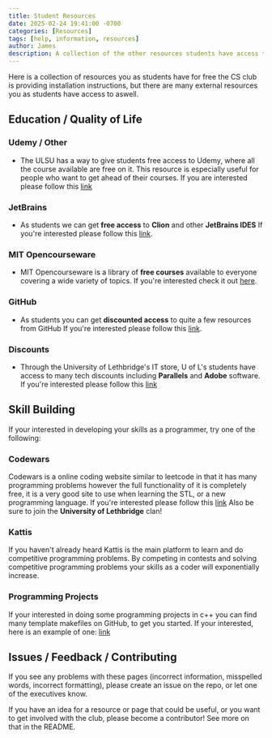 ```yaml
---
title: Student Resources
date: 2025-02-24 19:41:00 -0700
categories: [Resources]
tags: [help, information, resources]
author: James
description: A collection of the other resources students have access to. 
---
```


Here is a collection of resources you as students have for free
the CS club is providing installation instructions, but there are
many external resources you as students have access to aswell.

## Education / Quality of Life

### Udemy / Other

- The ULSU has a way to give students free access to Udemy, where all the
course available are free on it. This resource is especially useful for people who
want to get ahead of their courses. If you are interested please follow
this [link](https://ulsu.ca/student-support)

### JetBrains

- As students we can get **free access** to **Clion** and other **JetBrains IDES**
If you're interested please follow this [link](https://www.jetbrains.com/community/education/#students).

### MIT Opencourseware

- MIT Opencourseware is a library of **free courses** available to everyone covering
a wide variety of topics.
If you're interested check it out [here](https://ocw.mit.edu/).

### GitHub

- As students you can get **discounted access** to quite a few resources from GitHub
If you're interested please follow this [link](https://education.github.com/discount_requests/application).

### Discounts

- Through the University of Lethbridge's IT store, U of L's students have access
to many tech discounts including **Parallels** and **Adobe** software.
If you're interested please follow this [link](https://www.ulethbridge.ca/information-technology/store)

## Skill Building

If your interested in developing your skills as a programmer, try one of the following:

### Codewars

Codewars is a online coding website similar to leetcode in that it has
many programming problems however the full functionality of it is completely free,
it is a very good site to use when learning the STL, or a new programming language.
If you're interested please follow this [link](https://www.codewars.com)
Also be sure to join the **University of Lethbridge** clan!

### Kattis

If you haven't already heard Kattis is the main platform to learn and do
competitive programming problems. By competing in contests and solving
competitive programming problems your skills as a coder will exponentially
increase.

### Programming Projects

If your interested in doing some programming projects in c++ you can find
many template makefiles on GitHub, to get you started.
If your interested, here is an example of one: [link](https://github.com/TheNetAdmin/Makefile-Templates)

## Issues / Feedback / Contributing

If you see any problems with these pages (incorrect information, misspelled
words, incorrect formatting), please create an issue on the repo, or let one
of the executives know.

If you have an idea for a resource or page that could be useful, or you want
to get involved with the club, please become a contributor! See more on that
in the README.
